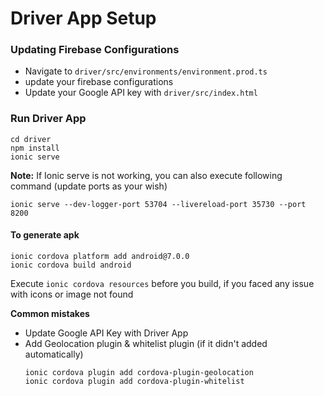 # Driver App Setup

### Updating Firebase Configurations

- Navigate to `driver/src/environments/environment.prod.ts`
- update your firebase configurations
- Update your Google API key with `driver/src/index.html`

### Run Driver App

    cd driver
    npm install
    ionic serve

**Note:** If Ionic serve is not working, you can also execute following command (update ports as your wish)

    ionic serve --dev-logger-port 53704 --livereload-port 35730 --port 8200
    
#### To generate apk
    ionic cordova platform add android@7.0.0
    ionic cordova build android
Execute `ionic cordova resources` before you build, if you faced any issue with icons or image not found

**Common mistakes**

- Update Google API Key with Driver App
- Add Geolocation plugin & whitelist plugin (if it didn't added automatically)
    ```
    ionic cordova plugin add cordova-plugin-geolocation
    ionic cordova plugin add cordova-plugin-whitelist
     ```
